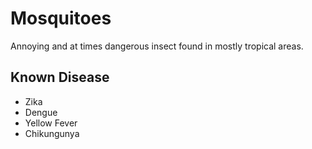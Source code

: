 # Mosquitoes

Annoying and at times dangerous insect found in mostly tropical areas. 

## Known Disease

- Zika
- Dengue
- Yellow Fever
- Chikungunya
